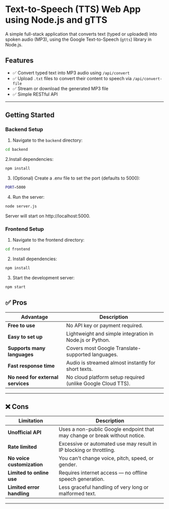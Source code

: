 # Text-to-Speech (TTS) Web App using Node.js and gTTS

A simple full-stack application that converts text (typed or uploaded) into spoken audio (MP3), using the Google Text-to-Speech (`gtts`) library in Node.js.

## Features

- ✅ Convert typed text into MP3 audio using `/api/convert`
- ✅ Upload `.txt` files to convert their content to speech via `/api/convert-file`
- ✅ Stream or download the generated MP3 file
- ✅ Simple RESTful API

- ---

##  Getting Started

### Backend Setup

1. Navigate to the `backend` directory:

  ```bash
  cd backend
  ```

2.Install dependencies:

  ```bash
  npm install
  ```
    
3. (Optional) Create a .env file to set the port (defaults to 5000):

 ```bash
 PORT=5000
 ```
    
4. Run the server:

 ```bash
 node server.js
 ```

Server will start on http://localhost:5000.

### Frontend Setup
  
1. Navigate to the frontend directory:
  
 ```bash
 cd frontend
 ```

2. Install dependencies:
  
  ```bash
  npm install
  ```
  
3. Start the development server:

 ```bash
 npm start
 ```

## ✅ Pros

| Advantage | Description |
|-----------|-------------|
| **Free to use** | No API key or payment required. |
| **Easy to set up** | Lightweight and simple integration in Node.js or Python. |
| **Supports many languages** | Covers most Google Translate-supported languages. |
| **Fast response time** | Audio is streamed almost instantly for short texts. |
| **No need for external services** | No cloud platform setup required (unlike Google Cloud TTS).

---

## ❌ Cons

| Limitation | Description |
|------------|-------------|
| **Unofficial API** | Uses a non-public Google endpoint that may change or break without notice. |
| **Rate limited** | Excessive or automated use may result in IP blocking or throttling. |
| **No voice customization** | You can't change voice, pitch, speed, or gender. |
| **Limited to online use** | Requires internet access — no offline speech generation. |
| **Limited error handling** | Less graceful handling of very long or malformed text.

---


